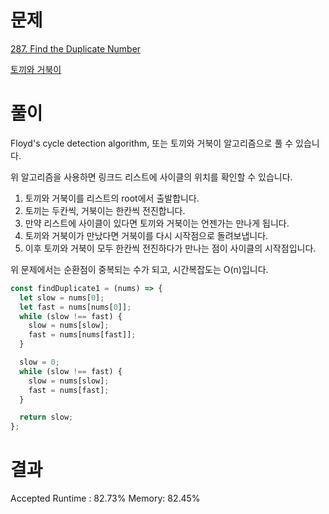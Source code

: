 # 문제

[287. Find the Duplicate Number](https://leetcode.com/problems/find-the-duplicate-number/description/)

[토끼와 거북이](https://fierycoding.tistory.com/45)

# 풀이

Floyd's cycle detection algorithm, 또는 토끼와 거북이 알고리즘으로 풀 수 있습니다.

위 알고리즘을 사용하면 링크드 리스트에 사이클의 위치를 확인할 수 있습니다.

1. 토끼와 거북이를 리스트의 root에서 출발합니다.
2. 토끼는 두칸씩, 거북이는 한칸씩 전진합니다.
3. 만약 리스트에 사이클이 있다면 토끼와 거북이는 언젠가는 만나게 됩니다.
4. 토끼와 거북이가 만났다면 거북이를 다시 시작점으로 돌려보냅니다.
5. 이후 토끼와 거북이 모두 한칸씩 전진하다가 만나는 점이 사이클의 시작점입니다.

위 문제에서는 순환점이 중복되는 수가 되고, 시간복잡도는 O(n)입니다.

```javascript
const findDuplicate1 = (nums) => {
  let slow = nums[0];
  let fast = nums[nums[0]];
  while (slow !== fast) {
    slow = nums[slow];
    fast = nums[nums[fast]];
  }

  slow = 0;
  while (slow !== fast) {
    slow = nums[slow];
    fast = nums[fast];
  }

  return slow;
};
```

# 결과

Accepted
Runtime : 82.73%
Memory: 82.45%
